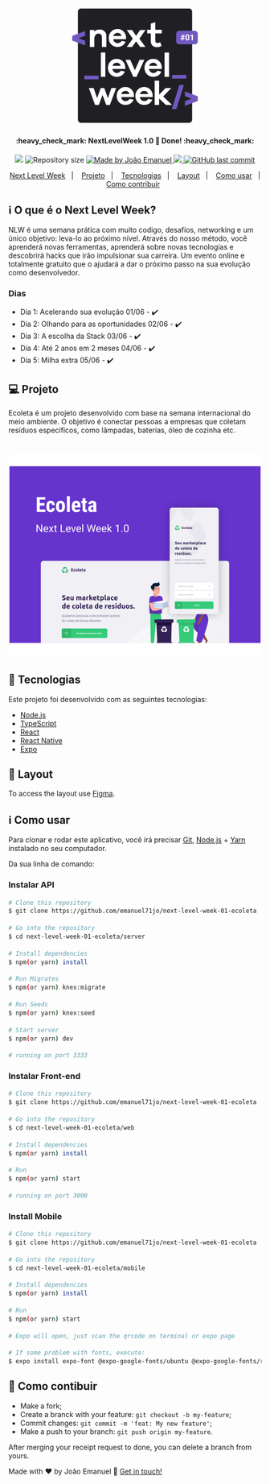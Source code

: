 <h1 align="center">
    <img alt="NextLevelWeek" title="#NextLevelWeek" src=".github/logo.svg" width="250px" />
</h1>

<h4 align="center"> 
	:heavy_check_mark: NextLevelWeek 1.0 🚀 Done! :heavy_check_mark:
</h4>
<p align="center">	
<a href="https://www.codacy.com/manual/emanuel71jo/next-level-week-01-ecoleta?utm_source=github.com&amp;utm_medium=referral&amp;utm_content=emanuel71jo/next-level-week-01-ecoleta&amp;utm_campaign=Badge_Grade"><img src="https://app.codacy.com/project/badge/Grade/43a25c77fd4a4101a4ecc0d3df303a1e"/></a>
	
  <img alt="Repository size" src="https://img.shields.io/github/repo-size/emanuel71jo/next-level-week-01-ecoleta">
	
  <a href="https://www.linkedin.com/in/emanuel71jo/">
    <img alt="Made by João Emanuel" src="https://img.shields.io/badge/made%20by-João Emanuel-%2304D361">
  </a>

  <a aria-label="Completed" href="https://nextlevelweek.com/aulas/booster/1/edicao/1">
    <img src="https://img.shields.io/badge/NLW-done-brightgreen?logo=data:image/png;base64,iVBORw0KGgoAAAANSUhEUgAAABAAAAAQCAMAAAAoLQ9TAAAALVBMVEVHcExxWsF0XMJzXMJxWcFsUsD///9jRrzY0u6Xh9Gsn9n39fyMecy0qd2bjNJWBT0WAAAABHRSTlMA2Do606wF2QAAAGlJREFUGJVdj1cWwCAIBLEsRU3uf9xobDH8+GZwUYi8i6ucJwrxKE+7D0G9Q4vlYqtmCSjndr4CgCgzlyFgfKfKCVO0LrPKjmiqMxGXkJwNnXskqWG+1oSM+BSwD8f29YLNjvx/OQrn+g99oQSoNmt3PgAAAABJRU5ErkJggg=="></img>
  </a>
  
  <a href="https://github.com/emanuel71jo/next-level-week-01-ecoleta/commits/master">
    <img alt="GitHub last commit" src="https://img.shields.io/github/last-commit/emanuel71jo/next-level-week-01-ecoleta">
  </a>
</p>
<p align="center">
  <a href="#-nlw">Next Level Week</a>&nbsp;&nbsp;&nbsp;|&nbsp;&nbsp;&nbsp;
  <a href="#-project">Projeto</a>&nbsp;&nbsp;&nbsp;|&nbsp;&nbsp;&nbsp;
  <a href="#rocket-Technologies">Tecnologias</a>&nbsp;&nbsp;&nbsp;|&nbsp;&nbsp;&nbsp;
  <a href="#-layout">Layout</a>&nbsp;&nbsp;&nbsp;|&nbsp;&nbsp;&nbsp;
  <a href="#-how-to-use">Como usar</a>&nbsp;&nbsp;&nbsp;|&nbsp;&nbsp;&nbsp;
  <a href="#-how-to-contribute">Como contribuir</a>&nbsp;&nbsp;&nbsp;&nbsp;&nbsp;&nbsp;
</p>

## :information_source: O que é o Next Level Week?

NLW é uma semana prática com muito codigo, desafios, networking e um único objetivo: leva-lo ao próximo nível.
Através do nosso método, você aprenderá novas ferramentas, aprenderá sobre novas tecnologias e descobrirá hacks que irão impulsionar sua carreira.
Um evento online e totalmente gratuito que o ajudará a dar o próximo passo na sua evolução como desenvolvedor.

### Dias
- Dia 1: Acelerando sua evolução 01/06 - :heavy_check_mark:
- Dia 2: Olhando para as oportunidades 02/06 - :heavy_check_mark:
- Dia 3: A escolha da Stack 03/06 - :heavy_check_mark:
- Dia 4: Até 2 anos em 2 meses 04/06 - :heavy_check_mark:
- Dia 5: Milha extra 05/06 - :heavy_check_mark:

## 💻 Projeto

Ecoleta é um projeto desenvolvido com base na semana internacional do meio ambiente.
O objetivo é conectar pessoas a empresas que coletam resíduos específicos, como lâmpadas, baterias, óleo de cozinha etc.

<h1 align="center">
    <img alt="Example" title="Example" src=".github/capa.svg" width="500px" />
</h1>


## :rocket: Tecnologias

Este projeto foi desenvolvido com as seguintes tecnologias:

- [Node.js][nodejs]
- [TypeScript][typescript]
- [React][reactjs]
- [React Native][rn]
- [Expo][expo]

## 🔖 Layout

To access the layout use [Figma](https://www.figma.com/file/1SxgOMojOB2zYT0Mdk28lB/).

## :information_source: Como usar

Para clonar e rodar este aplicativo, você irá precisar [Git](https://git-scm.com), [Node.js][nodejs] + [Yarn][yarn] instalado no seu computador.

Da sua linha de comando:

### Instalar API 

```bash
# Clone this repository
$ git clone https://github.com/emanuel71jo/next-level-week-01-ecoleta

# Go into the repository
$ cd next-level-week-01-ecoleta/server

# Install dependencies
$ npm(or yarn) install

# Run Migrates
$ npm(or yarn) knex:migrate

# Run Seeds
$ npm(or yarn) knex:seed

# Start server
$ npm(or yarn) dev

# running on port 3333
```

### Instalar Front-end

```bash
# Clone this repository
$ git clone https://github.com/emanuel71jo/next-level-week-01-ecoleta

# Go into the repository
$ cd next-level-week-01-ecoleta/web

# Install dependencies
$ npm(or yarn) install

# Run
$ npm(or yarn) start

# running on port 3000
```

### Install Mobile

```bash
# Clone this repository
$ git clone https://github.com/emanuel71jo/next-level-week-01-ecoleta

# Go into the repository
$ cd next-level-week-01-ecoleta/mobile

# Install dependencies
$ npm(or yarn) install

# Run
$ npm(or yarn) start

# Expo will open, just scan the qrcode on terminal or expo page

# If some problem with fonts, execute:
$ expo install expo-font @expo-google-fonts/ubuntu @expo-google-fonts/roboto

```

## 🤔 Como contibuir

-  Make a fork;
-  Create a branck with your feature: `git checkout -b my-feature`;
-  Commit changes: `git commit -m 'feat: My new feature'`;
-  Make a push to your branch: `git push origin my-feature`.

After merging your receipt request to done, you can delete a branch from yours.

Made with ♥ by João Emanuel :wave: [Get in touch!](https://www.linkedin.com/in/emanuel71jo/)

[nodejs]: https://nodejs.org/
[typescript]: https://www.typescriptlang.org/
[expo]: https://expo.io/
[reactjs]: https://reactjs.org
[rn]: https://facebook.github.io/react-native/
[yarn]: https://yarnpkg.com/
